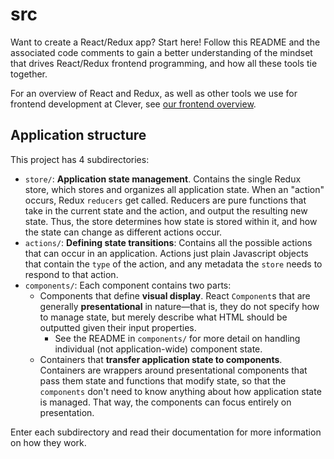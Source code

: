 # src

Want to create a React/Redux app? Start here! Follow this README and the associated code comments
to gain a better understanding of the mindset that drives React/Redux frontend programming, and how
all these tools tie together.

For an overview of React and Redux, as well as other tools we use for frontend development at
Clever, see [our frontend
overview](https://clever.atlassian.net/wiki/display/ENG/Working+with+React).

## Application structure

This project has 4 subdirectories:

* `store/`: **Application state management**. Contains the single Redux store, which stores and
    organizes all application state. When an "action" occurs, Redux `reducers` get called. Reducers
    are pure functions that take in the current state and the action, and output the resulting new
    state.  Thus, the store determines how state is stored within it, and how the state can change
    as different actions occur.
* `actions/`: **Defining state transitions**: Contains all the possible actions that can occur in an
    application. Actions just plain Javascript objects that contain the `type` of the action, and
    any metadata the `store` needs to respond to that action.
* `components/`: Each component contains two parts:
    * Components that define **visual display**. React `Component`s that are generally
        **presentational** in nature—that is, they do not specify how to manage state, but merely
        describe what HTML should be outputted given their input properties.
        * See the README in `components/` for more detail on handling individual (not
            application-wide) component state.
    * Containers that **transfer application state to components**. Containers are wrappers
        around presentational components that pass them state and functions that
        modify state, so that the `components` don't need to know anything about how application
        state is managed. That way, the components can focus entirely on presentation.

Enter each subdirectory and read their documentation for more information on how they work.
